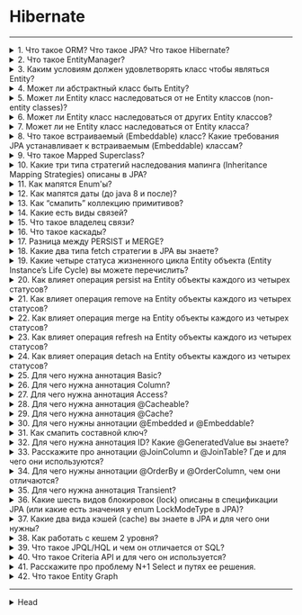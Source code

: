 
# Hibernate 

---

<details>
        <summary>1. Что такое ORM? Что такое JPA? Что такое Hibernate?</summary>

## Что такое ORM? Что такое JPA? Что такое Hibernate?

### 🔹 Что такое `ORM`, `JPA` и `Hibernate`?
📌 **ORM** (_Object Relational Mapping_) – концепция преобразования данных 
между **объектно-ориентированным языком** (_Java_) и **реляционной БД**.

📌 **JPA** (_Java Persistence API_) – спецификация ORM в _Java_, 
определяющая стандарты работы с БД, но не содержащая собственной реализации.   
Реализация JPA возможна через **провайдеры**, такие как `Hibernate`, `EclipseLink`.

📌 **Hibernate** – популярная ORM-библиотека, реализующая JPA и предоставляющая удобные API для работы с БД.

![ORM](/ITM/ITM05_Hibernate/imgs/2025-04-04_15-15-35.png)

---
### 🔹 JDBC (_Java DataBase Connectivity_)
🔗 **JDBC** – низкоуровневый API для взаимодействия с реляционными БД, 
входящий в стандартную библиотеку Java (_java.sql_).   
Позволяет выполнять _SQL_-запросы и обновлять данные.

![JDBC](/ITM/ITM05_Hibernate/imgs/2025-04-04_15-41-41.png)

### Основные сущности JDBC
#### 🔗 Наш код → JDBC → Драйвер БД → База данных → Ответ от БД
#### Три ключевых объекта JDBC:
1. **Connection** – отвечает за соединение с базой данных и режим работы.


2. **Statement** – отправляет SQL-запросы на сервер.
* **Варианты использования:**
  * `Statement` – обычный (`UPDATE`, `QUERY`).
  * `PreparedStatement` – шаблон запроса с параметрами.
  * `CallableStatement` – вызов хранимых процедур.


3. **ResultSet** – содержит результаты запроса в виде таблицы.

---
Архитектура hibernate _(сжато)_

![hibernate architecture`](/ITM/ITM05_Hibernate/imgs/2025-04-08_10-37-54.png)

### 🔹 Основные интерфейсы Hibernate   
✔ **SessionFactory** – потокобезопасная фабрика `Session`, создается **один раз** при **запуске** приложения.   
✔ **Session** – обеспечивает соединение с БД, выполняет **DML**-операции, 
НЕ потокобезопасна, должна использоваться в пределах одного потока. [_docs.jboss.org_](https://docs.jboss.org/hibernate/orm/3.5/api/org/hibernate/Session.html?utm_source=chatgpt.com)   
✔ **TransactionFactory** – Создает объекты `Transaction`, определяя стратегию управления транзакциями.     
✔ **Transaction** – управление атомарными операциями, **абстрагирует** приложение от JDBC или JTA-транзакций.   
✔ **Query** – интерфейс для выполнения `HQL`/`SQL`-запросов.   
✔ **ConnectionProvider** – Абстракция для получения JDBC-соединений, 
позволяющая Hibernate взаимодействовать с различными источниками данных.   

![Основные интерфейсы Hibernate](/ITM/ITM05_Hibernate/imgs/2025-04-04_15-44-50_(2).png) [src](https://www.decodejava.com/hibernate-architecture.htm)

---
### 🔹 Вывод:   
`Hibernate` упрощает работу с БД, предоставляя удобный **ORM-инструмент**, а   
`JPA` **стандартизирует** этот процесс.   
`JDBC` же является **низкоуровневым API**, требующим написания SQL-кода вручную.

![ORM регулирует SQL запросы.](/ITM/ITM05_Hibernate/imgs/2025-04-04_15-38-59.png)

---

```text
***** из методички *****
ORM(Object Relational Mapping) - это концепция преобразования данных 
из объектно-ориентированного языка в реляционные БД и наоборот.

JPA(Java Persistence API) - это стандартная для Java спецификация, 
описывающая принципы ORM. JPA не умеет работать с объектами, 
а только определяет правила как должен действовать каждый провайдер 
(Hibernate, EclipseLink), реализующий стандарт JPA (Plain Old Java Object - POJO)
 
Hibernate - библиотека, являющаяся реализацией этой спецификации, 
в которой можно использовать стандартные API-интерфейсы JPA.


Важные интерфейсы Hibernate:
Session - обеспечивает физическое соединение между приложением и БД. 
Основная функция - предлагать DML-операции для экземпляров сущностей.

SessionFactory - это фабрика для объектов Session. 
Обычно создается во время запуска приложения и сохраняется 
для последующего использования. 
Является потокобезопасным объектом и используется всеми потоками приложения.

Transaction - однопоточный короткоживущий объект, используемый для атомарных операций. 
Это абстракция приложения от основных JDBC транзакций. 
Session может занимать несколько Transaction 
в определенных случаях, является необязательным API.

Query - интерфейс позволяет выполнять запросы к БД. 
Запросы написаны на HQL или на SQL.       

JDBC - Java DataBase Connectivity — API для работы с реляционными (зависимыми) БД. 
Платформенно независимый промышленный стандарт взаимодействия Java приложений 
с различными СУБД, реализованный в виде пакета java.sql, входящего в состав Java SE. 
Предоставляет методы для получения и обновления данных. 
Не зависит от конкретного типа базы. 
Библиотека, которая входит в стандартную библиотеу, содержит: 
набор классов и интерфейсов для работы с БД (для нас разработчиков api) 
+ интерфейсы баз данных.                     
```
---
</details>



<details>
        <summary>2. Что такое EntityManager?</summary>

## Что такое `EntityManager`?

📌 `EntityManager` – это интерфейс JPA, который управляет **персистентным контекстом** 
и выполняет **основные операции** с сущностями в БД.

> Он отвечает за:
> * **создание, изменение, удаление и чтение** сущностей;
> * управление **транзакциями**;
> * выполнение **запросов**;
> * взаимодействие с **метаданными и графами** сущностей.

---
### 🔹 Основные операции `EntityManager`:
#### 🧩 Работа с сущностями:
| Метод       | Назначение                                          |
|-------------|-----------------------------------------------------|
| `persist()` | Добавление новой сущности                           |
| `merge()`   | Обновление существующей сущности                    |
| `remove()`  | Удаление сущности                                   |
| `refresh()` | Обновление данных из БД                             |
| `detach()`  | Открепление сущности от контекста                   |
| `lock()`    | Блокировка сущности (например, для многопоточности) |

#### 🧠 Метаданные и расширенные возможности

| Метод                      | Назначение                            |
|----------------------------|---------------------------------------|
| `getTransaction()`         | Управление транзакцией                |
| `getEntityManagerFactory()`| Получение фабрики EM                  |
| `getCriteriaBuilder()`     | Типобезопасные запросы (Criteria API) |
| `getMetamodel()`           | Доступ к метаинформации               |

#### 🕸 Работа с графами сущностей

| Метод                 | Назначение                       |
|-----------------------|----------------------------------|
| `createEntityGraph()` | Создание графа сущностей         |
| `getEntityGraph()`    | Получение ранее созданного графа |

#### ⚙ Общие методы

| Метод             | Назначение              |
|-------------------|-------------------------|
| `close()`         | Закрыть `EntityManager` |
| `clear()`         | Очистка контекста       |
| `isOpen()`        | Проверка, открыт ли EM  |
| `getProperties()` | Получить свойства EM    |
| `setProperty()`   | Установить свойства     |

---
### 🧠 Что такое _персистентный контекст_?   
🔹 Это **кэш первого уровня**, набор сущностей, загруженных или созданных в рамках текущей транзакции.   
🔹 Он **управляется** `EntityManager` и обеспечивает отслеживание изменений.   
🔹 **Автосохранение** изменений происходит при:   
  * коммите транзакции;
  * вызове `flush()`.   

**❗ Важно**: `EntityManager` **не потокобезопасен** – каждый поток должен использовать **свой экземпляр**.   

---
### 🔹 Сравнение JPA, JDBC и Hibernate
| JPA                    | JDBC (аналогично) | Hibernate        |
|------------------------|-------------------|------------------|
| `EntityManagerFactory` | `DataSource`      | `SessionFactory` |
| `EntityManager`        | `Connection`      | `Session`        |
| `JPQL`                 | —                 | `HQL`            |

###### _У JPQL нет прямого аналога в JDBC, так как JDBC работает с SQL, <br>а не с объектно-ориентированным языком запросов — поэтому в ячейке стоит «—»._

EntityManager – это ключевой API JPA для управления сущностями, 
обеспечивающий удобную работу с БД через персистентный контекст.

---

```text
***** из методички *****
EntityManager интерфейс JPA, используемый для взаимодействия с персистентным контекстом, 
который описывает API для всех основных операций над Entity, 
а также для получения данных и других сущностей JPA. 

 Основные операции:
 1) Операции над Entity: persist (добавление Entity), merge (обновление), 
    remove (удаления), refresh (обновление данных), detach (удаление из управление JPA), 
    lock (блокирование Entity от изменений в других thread),
 2) Получение данных: find (поиск и получение Entity), createQuery, createNamedQuery, 
    createNativeQuery, contains, createNamedStoredProcedureQuery, createStoredProcedureQuery
 3) Получение других сущностей JPA: getTransaction, getEntityManagerFactory, 
    getCriteriaBuilder, getMetamodel, getDelegate
 4) Работа с EntityGraph: createEntityGraph, getEntityGraph
 5) Общие операции над EntityManager или всеми Entities: close, clear, isOpen, getProperties, setProperty.
 
 Объекты EntityManager не являются потокобезопасными. Это означает, что каждый поток 
 должен получить свой экземпляр EntityManager, поработать с ним и закрыть его в конце.
 
 Персистентный контекст - это набор экземпляров сущностей, загруженных из БД 
 или только что созданных. 
 Персистентный контекст является своего рода кэшем данных в рамках транзакции - это и есть кэш первого уровня. 
 Внутри контекста персистентности происходит управление экземплярами сущностей и их жизненным циклом. 
 EntityManager автоматически сохраняет в БД все изменения, сделанные в его персистентном контексте, 
 в момент коммита транзакции, либо при явном вызове метода flush().
```
---
</details>



<details>
        <summary>3. Каким условиям должен удовлетворять класс чтобы являться Entity?</summary>

## Каким условиям должен удовлетворять класс чтобы являться `Entity`?

**Entity** — это легковесный хранимый объект бизнес-логики, связанный с БД.  
Он управляется JPA (_например,_ `Hibernate`) и участвует в персистентном контексте.

---
### ✅ Основные требования к `Entity`-классу

| №  | Требование                                                              |
|----|-------------------------------------------------------------------------|
| 1  | Класс должен быть помечен аннотацией `@Entity` или описан в `XML`-файле |
| 2  | Должен иметь `public` или `protected` конструктор без аргументов        |
| 3  | Должен быть **классом верхнего уровня** (*top-level class*)             |
| 4  | Не может быть `enum` или `interface`                                    |
| 5  | Не может быть `final class`                                             |
| 6  | Не должен содержать `final` поля или методы, участвующие в маппинге     |
| 7  | Если объект передаётся удалённо – должен реализовывать `Serializable`   |
| 8  | Поля должны быть **инкапсулированы**, доступны только через методы      |
| 9  | Обязательно должен содержать **первичный ключ** (`@Id`)                 |

---

### 💡 Подробности по каждому пункту:

- 🔖 **Аннотация `@Entity`** — обязательна для JPA.
- 🧱 **Конструктор без аргументов** — нужен для создания экземпляра через рефлексию.
- 🧭 **Класс верхнего уровня** — вложенные (`static`) или анонимные классы не допускаются.
- 🚫 **Нет `final`, `enum`, `interface`** — Entity должна быть изменяемой и полноценной.
- 💾 **Serializable** — если объект будет передаваться через удалённые интерфейсы.
- 🛡️ **Инкапсуляция** — защита полей: прямой доступ из внешних классов запрещён.
- 🔑 **Первичный ключ** — без него Entity не сможет быть однозначно идентифицирована в БД.

---

### 📌 Персистентность: коротко о главном

**Персистентность (_Persistence_)** — это способность данных сохраняться после завершения процесса, который их создал.

**Persistence Context** — это механизм JPA, который:
- управляет состоянием сущностей,
- отслеживает изменения объектов (dirty checking),
- синхронизирует объекты с базой данных,
- работает как кэш первого уровня.

---

### 💬 Вывод:

**Entity** — это **POJO**-класс, который:

✔ Аннотирован `@Entity`  
✔ Содержит первичный ключ  
✔ Имеет конструктор без аргументов  
✔ Не финальный и не вложенный  
✔ Инкапсулирует поля  
✔ Может сериализоваться при необходимости

> Именно такие условия позволяют JPA корректно управлять объектом и взаимодействовать с базой данных. 🚀

---

```text
***** из методички *****
Entity это легковесный хранимый объект бизнес логики. 
Основная программная сущность это entity-класс, который так же может использовать 
дополнительные классы, которые могут использоваться как вспомогательные классы 
или для сохранения состояния еntity.

1) Entity класс должен быть помечен аннотацией Entity или описан в XML файле
2) Entity класс должен содержать public или protected конструктор без аргументов 
    (он также может иметь конструкторы с аргументами) - при получении данных 
    из БД и формировании из них объекта сущности, 
    Hibernate должен создать этот самый объект сущности,
3) Entity класс должен быть классом верхнего уровня (top-level class),
4) Entity класс не может быть enum или интерфейсом,
5) Entity класс не может быть финальным классом (final class),
6) Entity класс не может содержать финальные поля или методы, если они участвуют 
    в маппинге (persistent final methods or persistent final instance variables),
7) Если объект Entity класса будет передаваться по значению как отдельный объект 
    (detached object), например через удаленный интерфейс (through a remote interface), 
    он так же должен реализовывать Serializable интерфейс (чтобы объекты которые достаются 
    из базы могли сохраняться в кэше).
8) Поля Entity класс должны быть напрямую доступны только методам самого Entity класса 
    и не должны быть напрямую доступны другим классам, использующим этот Entity. 
    Такие классы должны обращаться только к методам (getter/setter методам 
    или другим методам бизнес-логики в Entity классе),
9) Entity класс должен содержать первичный ключ, то есть атрибут или группу атрибутов 
    которые уникально определяют запись этого Entity класса в базе данных


Персистентность в программировании означает способность состояния существовать дольше, 
    чем процесс, создавший его. 

Persistence context — это среда в которой экземпляры сущностей синхронизируются 
    с аналогичными сущностями в базе данны

Entity (Сущность) — POJO-класс, связанный с БД ( не финальный класс верхнего уровня 
    помеченный аннотацией @Entity, содержащий первичный ключ, пустой public 
        или protected конструктор, и доступ к полям, должен быть доступен для других 
        классов только через getter/setter (или другим методам бизнес логики) 
```
---
</details>



<details>
        <summary>4. Может ли абстрактный класс быть Entity?</summary>

## Может ли абстрактный класс быть Entity?

✅ **Да, может.**

Абстрактный класс может быть аннотирован `@Entity` и при этом сохраняет **все свойства обычного Entity-класса**.   
Единственное отличие — **нельзя создать экземпляр абстрактного класса** напрямую.

---

### 📌 Основные особенности:

- 🔒 **Абстрактность**: нельзя создать объект напрямую.
- 📦 **Наследование**: используется как родительский класс для других `@Entity`, 
чтобы переиспользовать общие поля, аннотации и логику.
- 🔄 **Общие поля**: можно вынести `id`, `createdAt`, `updatedAt`, и другие общие свойства.

---

### 🛠 Пример: использование `@MappedSuperclass`

```java
@MappedSuperclass
public abstract class BaseEntity {
@Id
@GeneratedValue(strategy = GenerationType.IDENTITY)
private Long id;

    private LocalDateTime createdAt;
    private LocalDateTime updatedAt;

    // Геттеры и сеттеры
}

@Entity
public class User extends BaseEntity {
private String username;
private String email;
}
```

#### 💡 Когда использовать?
* Когда **несколько Entity-классов** используют одинаковые поля (например, `id`, `createdAt`, `updatedAt`).
* Чтобы **избежать дублирования кода** и централизовать общую бизнес-логику.
* Для **удобного расширения** архитектуры, особенно при большом количестве сущностей.

---
### ✅ Вывод
Абстрактный `@Entity` или `@MappedSuperclass` — это мощный инструмент повторного использования кода, который:

✔️ Сохраняет поведение `Entity`
✔️ Не создаёт экземпляры напрямую
✔️ Передаёт поля и аннотации потомкам

---

```text
***** из методички *****
Может, при этом он сохраняет все свойства Entity, 
отличается от обычных Entity классов только тем, 
что нельзя создать объект этого класса. 

Абстрактные Entity классы используются в наследовании, 
когда их потомки наследуют поля абстрактного класса
```
---
</details>



<details>
        <summary>5. Может ли Entity класс наследоваться от не Entity классов (non-entity classes)?</summary>

## Может ли `Entity` класс наследоваться от не `Entity` классов (_non-entity classes_)?
### ✅ **Да, может**, но с учетом следующих условий:

---

### 🔹 1. Родительский класс — обычный (_без аннотаций_)

- **Не аннотирован** `@Entity` или `@MappedSuperclass`
- ❌ **Поля родительского класса не будут сохранены в БД**

📌 Используется только для логики, утилит, вспомогательных методов.

---

### 🔹 2. Родительский класс аннотирован `@MappedSuperclass`

- ✅ **Поля наследуются** и включаются в таблицу БД дочернего `@Entity`
- 👌 Подходит для переиспользования общих полей (_например, `id`, `createdAt` и др._)

---

### 📌 Вывод

| Условие                        | Поля сохраняются в БД?  | Комментарий                        |
|--------------------------------|-------------------------|------------------------------------|
| Родитель без аннотаций         | ❌ Нет                   | Используется только для логики     |
| Родитель с `@MappedSuperclass` | ✅ Да                    | Поля включаются в таблицу потомка  |
| Родитель с `@Entity`           | ⚠️ Не рекомендуется     | Может вызвать проблемы с маппингом |

---

💡 **Совет**:  
Если тебе нужно, чтобы родительские поля попали в БД — используй `@MappedSuperclass`.  
Если нет — просто пиши обычный Java-класс без аннотаций.

> ORM любит порядок, а порядок начинается с правильного наследования 😎

---

```text
***** из методички *****
Может
```
---
</details>



<details>
        <summary>6. Может ли Entity класс наследоваться от других Entity классов?</summary>

## Может ли `Entity` класс наследоваться от других `Entity` классов?

### ✅ Да, может.  
Но с этим связано использование **наследования в JPA/Hibernate**, и тут важно выбрать правильную стратегию.

---

### 🧬 Основные стратегии JPA-наследования (`@Inheritance`)

| Стратегия                       | Описание                                                                |
|---------------------------------|-------------------------------------------------------------------------|
| `SINGLE_TABLE` *(по умолчанию)* | Все сущности — в **одной таблице**, используется `@DiscriminatorColumn` |
| `JOINED`                        | Каждая сущность — в своей таблице, соединяются по внешнему ключу        |
| `TABLE_PER_CLASS`               | Каждая сущность — своя таблица, **без объединения**                     |

---

### 🛠️ Аннотации

- `@Inheritance(strategy = ...)` — на родительском `@Entity` классе
- `@DiscriminatorColumn` — (для `SINGLE_TABLE`) для различения подклассов
- `@DiscriminatorValue` — для указания значения конкретной сущности
- `@PrimaryKeyJoinColumn` — (для `JOINED`) связывает родителя и потомка

---

### 📌 Вывод

| Можно ли? | Условие                        | Комментарий                                            |
|-----------|--------------------------------|--------------------------------------------------------|
| ✅ Да      | Оба класса `@Entity`           | Обязательно указывай `@Inheritance` в родителе         |
| ⚠ Важно   | Настрой стратегию наследования | Иначе могут быть ошибки при маппинге и создании таблиц |

---

💡 **Совет**:  
Используй `JOINED` для нормализованной структуры, `SINGLE_TABLE` — для простоты и быстродействия.  
А вот `TABLE_PER_CLASS` — редко, только если тебе **очень** нужно.

> У Entity-классов может быть родословная, но у каждой стратегии — свой характер 😉
---

---
## ПРИМЕРЫ:

---
### ☝ Все классы — одна таблица

```java
@Entity
@Inheritance(strategy = InheritanceType.SINGLE_TABLE)
@DiscriminatorColumn(name = "type")
public abstract class Animal {
    @Id
    private Long id;
    private String name;
}

@Entity
@DiscriminatorValue("Dog")
public class Dog extends Animal {
    private String breed;
}

@Entity
@DiscriminatorValue("Cat")
public class Cat extends Animal {
    private String color;
}
```

🗃️ **Таблица `Animal` в БД:**

| id | name  | type | breed | color  |
|----|-------|------|-------|--------|
| 1  | Бобик | Dog  | Хаски | null   |
| 2  | Мурка | Cat  | null  | Рыжий  |

✅ Проста в реализации  
❌ Много `null` в колонках, если много подклассов

---
### 💡 `@Inheritance(strategy = InheritanceType.JOINED)` <br> ☝ Каждая сущность — своя таблица, связанные ключами

```java
@Entity
@Inheritance(strategy = InheritanceType.JOINED)
public abstract class Animal {
    @Id
    private Long id;
    private String name;
}

@Entity
public class Dog extends Animal {
    private String breed;
}

@Entity
public class Cat extends Animal {
    private String color;
}
```

🗃️ **Таблицы в БД:**
**Animal**
markdown
Copy code
🗃️ **Таблицы в БД:**

**Animal:**

| id | name  |
|----|-------|
| 1  | Бобик |
| 2  | Мурка |

**Dog:**

| id | breed |
|----|-------|
| 1  | Хаски |

**Cat:**

| id | color  |
|----|--------|
| 2  | Рыжий  |

✅ Нормализовано  
❌ Более сложные `JOIN`-запросы

---
### 💡 @Inheritance(strategy = InheritanceType.TABLE_PER_CLASS) <br>☝ Каждая сущность — своя таблица, полностью независимая

```java
@Entity
@Inheritance(strategy = InheritanceType.TABLE_PER_CLASS)
public abstract class Animal {
    @Id
    private Long id;
    private String name;
}

@Entity
public class Dog extends Animal {
    private String breed;
}

@Entity
public class Cat extends Animal {
    private String color;
}
```

🗃️ **Таблица `Dog`:**

| id | name  | breed |
|----|-------|-------|
| 1  | Бобик | Хаски |

🗃️ **Таблица `Cat`:**

| id | name  | color |
|----|-------|-------|
| 2  | Мурка | Рыжий |

✅ Нет `null`, каждая таблица компактна  
❌ Невозможно использовать JPQL по родительскому классу `Animal`, нужен `UNION ALL` при запросе всех животных

---
🔥 **Резюме по стратегиям**

| Стратегия           | Таблиц | Производительность | Простота   | Плюсы                               | Минусы                            |
|---------------------|--------|--------------------|------------|-------------------------------------|-----------------------------------|
| **SINGLE_TABLE**    | 1      | 🔥 Высокая         | ✅ Простая  | Легко управлять, меньше `JOIN`'ов   | Много `null`, нечитабельность     |
| **JOINED**          | N      | 🐢 Средняя         | ⚠ Сложнее  | Структурно правильно, чистая модель | `JOIN`-ы при запросах             |
| **TABLE_PER_CLASS** | N      | 🐢🐢 Низкая        | ⚠⚠ Сложная | Независимые таблицы                 | Неудобна для полиморфных запросов |

---

---

```text
***** из методички *****
Может
```
---
</details>



<details>
        <summary>7. Может ли не Entity класс наследоваться от Entity класса?</summary>

## Может ли не Entity класс наследоваться от Entity класса?

✅ Ответ:
Да, **не-Entity** класс может наследоваться от **Entity**-класса.

📌 **Ключевые моменты:**

| Аспект                          | Описание                                                                                                                    |
|---------------------------------|-----------------------------------------------------------------------------------------------------------------------------|
| **Наследование**                | Разрешено: обычный (_не-аннотированный_ `@Entity`) класс может расширять `@Entity`-класс.                                   |
| **Persistable (_сохраняемый_)** | Такой подкласс не будет управляться `Hibernate`, если сам не аннотирован `@Entity` или `@MappedSuperclass`.                 |
| **Маппинг в БД**                | Только родительский `@Entity` будет отображён в БД. Подкласс не будет сохранён или загружен ORM.                            |
| **Использование**               | Уместно, если нужен общий функционал (_методы, поля_), но сам класс **не должен участвовать** в ORM.                        |
| **Ограничения**                 | `Hibernate` **не будет знать о подклассе**, если он не аннотирован — ни загрузка, ни сохранение таких объектов невозможно.  |

⚠️ **Важно:**
`Hibernate` управляет **только аннотированными** `@Entity` / `@MappedSuperclass` классами.

**Не** -`Entity` наследник можно использовать как технический/**вспомогательный** класс, но не как полноценную сущность.

---
### КРАТКО:   
#### ❓ Может ли не-Entity класс наследовать Entity?   
✅ **Да, может**.   
⚠️ **Но**:   
* Такой класс **не управляется** `Hibernate`.
* **Не сохраняется и не загружается** из БД.
* Наследует поля/методы, но **не является сущностью**, если **не аннотирован** `@Entity` или `@MappedSuperclass`.

---

```text
***** из методички *****
Может
```
---
</details>



<details>
        <summary>8. Что такое встраиваемый (Embeddable) класс? Какие требования JPA устанавливает к встраиваемым (Embeddable) классам?</summary>

## Что такое встраиваемый (Embeddable) класс? <br>Какие требования JPA устанавливает к встраиваемым (Embeddable) классам?

### 🧩 Определение:
**Embeddable** — это класс, **не являющийся** `Entity`, но **встраиваемый** в один или несколько Entity-классов.  
Используется для **группировки общих полей**, не требует отдельной таблицы в БД.

📌 Требования JPA:

| **Требование** 	                                                 | **Описание**                                                                    |
|------------------------------------------------------------------|---------------------------------------------------------------------------------|
| `@Embeddable`                                                    | Класс должен быть помечен этой аннотацией (_или задан в_ `XML`).                |
| Без `@Id`                                                        | Не содержит первичного ключа.                                                   |
| В Entity используется через `@Embedded`                          | Поле в `Entity` помечается этой аннотацией.                                     |
| **Нельзя наследовать**                                           | `Embeddable` не может быть родительским классом.                                |
| Поддерживает вложенность                                         | Может содержать другие `@Embeddable` классы.                                    |
| Можно использовать в `Map` и коллекциях                          | Например, как ключ или значение.                                                |
| Поддержка аннотаций `@AttributeOverride` и `@AssociationOverrid` | Позволяет переопределять названия колонок и связи при повторном использовании.  |

### 🧠 Особенности:
* Один экземпляр `Embeddable` может использоваться **в разных Entity**.
* Для каждого использования — **отдельное хранение значений**.
* Можно **переопределять имена колонок** и **ассоциации**, если `Embeddable` содержит Entity-ссылки.



---

```text
***** из методички *****
```
---
</details>



<details>
        <summary>9. Что такое Mapped Superclass?</summary>

## Что такое Mapped Superclass?

---

```text
***** из методички *****
```
---
</details>



<details>
        <summary>10. Какие три типа стратегий наследования мапинга (Inheritance Mapping Strategies) описаны в JPA?</summary>

## Какие три типа стратегий наследования мапинга (Inheritance Mapping Strategies) описаны в JPA?

---

```text
***** из методички *****
```
---
</details>



<details>
        <summary>11. Как мапятся Enum'ы?</summary>

## Как мапятся Enum'ы?

---

```text
***** из методички *****
```
---
</details>



<details>
        <summary>12. Как мапятся даты (до java 8 и после)?</summary>

## Как мапятся даты (до java 8 и после)?

---

```text
***** из методички *****
```
---
</details>



<details>
        <summary>13. Как “смапить” коллекцию примитивов?</summary>

## Как “смапить” коллекцию примитивов?

---

```text
***** из методички *****
```
---
</details>



<details>
        <summary>14. Какие есть виды связей?</summary>

## Какие есть виды связей?

---

```text
***** из методички *****
```
---
</details>



<details>
        <summary>15. Что такое владелец связи?</summary>

## Что такое владелец связи?

---

```text
***** из методички *****
```
---
</details>



<details>
        <summary>16. Что такое каскады?</summary>

## Что такое каскады?

---

```text
***** из методички *****
```
---
</details>



<details>
        <summary>17. Разница между PERSIST и MERGE?</summary>

## Разница между PERSIST и MERGE?

---

```text
***** из методички *****
```
---
</details>



<details>
        <summary>18. Какие два типа fetch стратегии в JPA вы знаете?</summary>

## Какие два типа fetch стратегии в JPA вы знаете?

---

```text
***** из методички *****
```
---
</details>



<details>
        <summary>19. Какие четыре статуса жизненного цикла Entity объекта (Entity Instance’s Life Cycle) вы можете перечислить?</summary>

## Какие четыре статуса жизненного цикла Entity объекта (Entity Instance’s Life Cycle) вы можете перечислить?

---

```text
***** из методички *****
```
---
</details>



<details>
        <summary>20. Как влияет операция persist на Entity объекты каждого из четырех статусов?</summary>

## Как влияет операция persist на Entity объекты каждого из четырех статусов?

---

```text
***** из методички *****
```
---
</details>



<details>
        <summary>21. Как влияет операция remove на Entity объекты каждого из четырех статусов?</summary>

## Как влияет операция remove на Entity объекты каждого из четырех статусов?

---

```text
***** из методички *****
```
---
</details>



<details>
        <summary>22. Как влияет операция merge на Entity объекты каждого из четырех статусов?</summary>

## Как влияет операция merge на Entity объекты каждого из четырех статусов?

---

```text
***** из методички *****
```
---
</details>



<details>
        <summary>23. Как влияет операция refresh на Entity объекты каждого из четырех статусов?</summary>

## Как влияет операция refresh на Entity объекты каждого из четырех статусов?

---

```text
***** из методички *****
```
---
</details>



<details>
        <summary>24. Как влияет операция detach на Entity объекты каждого из четырех статусов?</summary>

## Как влияет операция detach на Entity объекты каждого из четырех статусов?

---

```text
***** из методички *****
```
---
</details>



<details>
        <summary>25. Для чего нужна аннотация Basic?</summary>

## Для чего нужна аннотация Basic?

---

```text
***** из методички *****
```
---
</details>



<details>
        <summary>26. Для чего нужна аннотация Column?</summary>

## Для чего нужна аннотация Column?

---

```text
***** из методички *****
```
---
</details>



<details>
        <summary>27. Для чего нужна аннотация Access?</summary>

## Для чего нужна аннотация Access?

---

```text
***** из методички *****
```
---
</details>



<details>
        <summary>28. Для чего нужна аннотация @Cacheable?</summary>

## Для чего нужна аннотация @Cacheable?

---

```text
***** из методички *****
```
---
</details>



<details>
        <summary>29. Для чего нужна аннотация @Cache?</summary>

## Для чего нужна аннотация @Cache?

---

```text
***** из методички *****
```
---
</details>



<details>
        <summary>30. Для чего нужны аннотации @Embedded и @Embeddable?</summary>

## Для чего нужны аннотации @Embedded и @Embeddable?

---

```text
***** из методички *****
```
---
</details>



<details>
        <summary>31. Как смапить составной ключ?</summary>

## Как смапить составной ключ?

---

```text
***** из методички *****
```
---
</details>



<details>
        <summary>32. Для чего нужна аннотация ID? Какие @GeneratedValue вы знаете?</summary>

## Для чего нужна аннотация ID? Какие @GeneratedValue вы знаете?

---

```text
***** из методички *****
```
---
</details>



<details>
        <summary>33. Расскажите про аннотации @JoinColumn и @JoinTable? Где и для чего они используются?</summary>

## Расскажите про аннотации @JoinColumn и @JoinTable? Где и для чего они используются?

---

```text
***** из методички *****
```
---
</details>



<details>
        <summary>34. Для чего нужны аннотации @OrderBy и @OrderColumn, чем они отличаются?</summary>

## Для чего нужны аннотации @OrderBy и @OrderColumn, чем они отличаются?

---

```text
***** из методички *****
```
---
</details>



<details>
        <summary>35. Для чего нужна аннотация Transient?</summary>

## Для чего нужна аннотация Transient?

---

```text
***** из методички *****
```
---
</details>



<details>
        <summary>36. Какие шесть видов блокировок (lock) описаны в спецификации JPA (или какие есть значения у enum LockModeType в JPA)?</summary>

## Какие шесть видов блокировок (lock) описаны в спецификации JPA (или какие есть значения у enum LockModeType в JPA)?

---

```text
***** из методички *****
```
---
</details>



<details>
        <summary>37. Какие два вида кэшей (cache) вы знаете в JPA и для чего они нужны?</summary>

## Какие два вида кэшей (cache) вы знаете в JPA и для чего они нужны?

---

```text
***** из методички *****
```
---
</details>



<details>
        <summary>38. Как работать с кешем 2 уровня?</summary>

## Как работать с кешем 2 уровня?

---

```text
***** из методички *****
```
---
</details>



<details>
        <summary>39. Что такое JPQL/HQL и чем он отличается от SQL?</summary>

## Что такое JPQL/HQL и чем он отличается от SQL?

---

```text
***** из методички *****
```
---
</details>



<details>
        <summary>40. Что такое Criteria API и для чего он используется?</summary>

## Что такое Criteria API и для чего он используется?

---

```text
***** из методички *****
```
---
</details>



<details>
        <summary>41. Расскажите про проблему N+1 Select и путях ее решения.</summary>

## Расскажите про проблему N+1 Select и путях ее решения.

---

```text
***** из методички *****
```
---
</details>



<details>
        <summary>42. Что такое Entity Graph</summary>

## Что такое Entity Graph

---

```text
***** из методички *****
```
---
</details>



---

<details>
        <summary>Head</summary>

---

```text
***** из методички *****
```
---
</details>